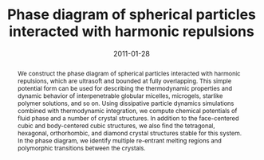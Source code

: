 ---
title: Phase diagram of spherical particles interacted with harmonic repulsions
authors:
- You-Liang Zhu
- Zhong-Yuan Lu
date: '2011-01-28'
doi: 10.1063/1.3548886
publish_types: 期刊文章
publication: The Journal of Chemical Physics
abstract: We construct the phase diagram of spherical particles  interacted with harmonic repulsions, which are ultrasoft and bounded at  fully overlapping. This simple potential form can be used for describing  the thermodynamic properties and dynamic behavior of interpenetrable  globular micelles, microgels, starlike polymer solutions, and so on.  Using dissipative particle dynamics simulations combined with  thermodynamic integration, we compute chemical potentials of fluid phase  and a number of crystal structures. In addition to the face-centered  cubic and body-centered cubic structures, we also find the tetragonal,  hexagonal, orthorhombic, and diamond crystal structures stable for this  system. In the phase diagram, we identify multiple re-entrant melting  regions and polymorphic transitions between the crystals.
url_pdf: https://pubs.aip.org/jcp/article/134/4/044903/1006686/Phase-diagram-of-spherical-particles-interacted
---